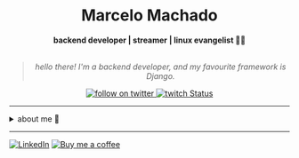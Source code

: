 <h1 align="center"> Marcelo Machado </h1>
    
<div align="center">
<b>backend developer | streamer | linux evangelist 🐍🐧</b>
<br>
<br>

<blockquote>
    <p><i>
        hello there! I'm a backend developer, and my favourite framework is Django.
    </i></p>
</blockquote>
</div>

<div align="center">
    <a href="https://twitter.com/intent/follow?screen_name=shinilol1">
        <img src="https://img.shields.io/twitter/follow/shinilol1?style=social&logo=twitter"
        alt="follow on twitter">
    </a>
    <a href="https://www.twitch.tv/hayashilol1">
    <img alt="twitch Status" src="https://img.shields.io/twitch/status/agirlol1?style=social">
    </a>
</div>

---

<details closed>    
<summary>about me 👻</summary>
    
<div align="right" style="margin:auto">
     <a href="https://github.com/mmaachado">
        <img height="180em" src="https://github-readme-stats.vercel.app/api/top-langs/?username=mmaachado&hide=html,jupyter%20notebook,css&langs_count=6&hide_border=true&layout=compact&show_icons=true&line_height=27&langs_count=10&theme=transparent&title_color=4a86d1&custom_title=my%20favourite%20languages"
       alt="most used languages" align="right">
    </a>
</div>


hey there!! I am Marcelo, aka [**@shinilol1**](https://twitter.com/shinilol1) 😊

I'm a pragmatic developer with a passion for metrics and beating former **best yets**.

Generally the type of person who accepts challenges. I'm what they call creative and ambitious, with a talent for thinking outside the box.

My main knowledge in technologies are **Python** and **Django**. I am also comfortable using **Flask** and **FastAPI**.

<!-- <img src="https://raw.githubusercontent.com/MicaelliMedeiros/micaellimedeiros/master/image/computer-illustration.png" min-width="400px" max-width="400px" width="400px" align="right" alt="computer-illustration.png"> -->

<div align="right" style="margin:auto">
    <a href="https://wakatime.com/@shinilol1">
        <img width="300em" src="https://github-readme-stats.vercel.app/api/wakatime?username=shinilol1&theme=transparent&hide_border=true&hide=markdown,html&hide_title=true&line_height=50&langs_count=4&layout=default" alt="wakatime stats" align="right" />
    </a>
</div>


I am currently working as _main developer_ for the [Anti Coding Coding Club](https://www.youtube.com/@anticodingcodingclub) project. 

<br>

>Remember, the difference between script kiddies and professional hackers is that the former uses other people's tools. The latter can write their own.
>
> &mdash; <cite>Charlie Miller</cite>


</details>

---

<div align="left">

[![LinkedIn](https://img.shields.io/badge/linkedin-%230077B5.svg?style=for-the-badge&logo=linkedin&logoColor=white)](https://www.linkedin.com/in/marcelo-machado/)
[![Buy me a coffee](https://img.shields.io/badge/Buy%20Me%20a%20Coffee-ffdd00?style=for-the-badge&logo=buy-me-a-coffee&logoColor=black)](https://www.buymeacoffee.com/anticodingclub)
</div>
